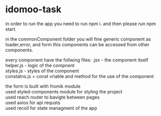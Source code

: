 # idomoo-task

in order to run the app you need to run npm i. 
and then please run npm start.

in the commonComponent folder you will fine generic component as loader,error, and form
this components can be accessed from other components.

every component have the follwing files:
 .jsx - the component  itself  
 helper.js - logic of the compnent  
 styles.js - styles of the component  
 constatns.js = const vriable and method for  the use of the component  

the form is built with fromik module  
used styled-components  module for styling the project  
used reach router to bavigte between pages  
used axios for api requsts  
used recoil for state managment of the app

